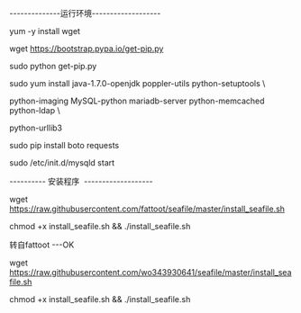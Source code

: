 --------------运行环境-------------------

yum -y install wget

wget https://bootstrap.pypa.io/get-pip.py

sudo python get-pip.py

sudo yum install java-1.7.0-openjdk poppler-utils python-setuptools \

python-imaging MySQL-python mariadb-server python-memcached python-ldap \

python-urllib3

sudo pip install boto requests

sudo /etc/init.d/mysqld start

----------  安装程序  -------------------

wget https://raw.githubusercontent.com/fattoot/seafile/master/install_seafile.sh

chmod +x install_seafile.sh && ./install_seafile.sh

转自fattoot ---OK

wget https://raw.githubusercontent.com/wo343930641/seafile/master/install_seafile.sh

chmod +x install_seafile.sh && ./install_seafile.sh
